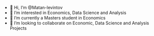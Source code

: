 - 👋 Hi, I’m @Matan-levintov
- 👀 I’m interested in Economics, Data Science and Analysis 
- 🌱 I’m currently a Masters student in Economics
- 💞️ I’m looking to collaborate on Economic, Data Science and Analysis Projects


<!---
Matan-levintov/Matan-levintov is a ✨ special ✨ repository because its `README.md` (this file) appears on your GitHub profile.
You can click the Preview link to take a look at your changes.
--->
